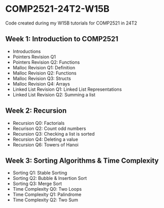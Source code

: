 # COMP2521-24T2-W15B

Code created during my W15B tutorials for COMP2521 in 24T2

## Week 1: Introduction to COMP2521

- Introductions
- Pointers Revision Q1
- Pointers Revision Q2: Functions
- Malloc Revision Q1: Definition
- Malloc Revision Q2: Functions
- Malloc Revision Q3: Structs
- Malloc Revision Q4: Arrays
- Linked List Revision Q1: Linked List Representations
- Linked List Revision Q2: Summing a list

## Week 2: Recursion

- Recursion Q0: Factorials
- Recurison Q2: Count odd numbers
- Recursion Q3: Checking a list is sorted
- Recursion Q4: Deleting a value
- Recursion Q6: Towers of Hanoi

## Week 3: Sorting Algorithms & Time Complexity

- Sorting Q1: Stable Sorting
- Sorting Q2: Bubble & Insertion Sort
- Sorting Q3: Merge Sort
- Time Complexity Q0: Two Loops
- Time Complexity Q1: Palindrome
- Time Complexity Q2: Two Sum
